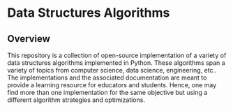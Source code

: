 # Data Structures Algorithms
## Overview
This repository is a collection of open-source implementation of a variety of data structures algorithms implemented in Python. These algorithms span a variety of topics from computer science, data science, engineering, etc.. The implementations and the associated documentation are meant to provide a learning resource for educators and students. Hence, one may find more than one implementation for the same objective but using a different algorithm strategies and optimizations.

